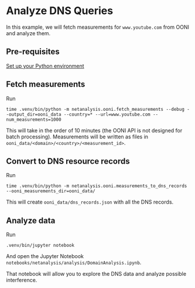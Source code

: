 # Analyze DNS Queries

In this example, we will fetch measurements for `www.youtube.com` from OONI and analyze them.

## Pre-requisites

[Set up your Python environment](../../python_env.md)

## Fetch measurements

Run

```
time .venv/bin/python -m netanalysis.ooni.fetch_measurements --debug --output_dir=ooni_data --country=* --url=www.youtube.com --num_measurements=1000
```

This will take in the order of 10 minutes (the OONI API is not designed for batch processing). Measurements will be written as files in  `ooni_data/<domain>/<country>/<measurement_id>`.

## Convert to DNS resource records

Run
```
time .venv/bin/python -m netanalysis.ooni.measurements_to_dns_records --ooni_measurements_dir=ooni_data/
```

This will create `ooni_data/dns_records.json` with all the DNS records.

## Analyze data

Run

```
.venv/bin/jupyter notebook
```

And open the Jupyter Notebook `notebooks/netanalysis/analysis/DomainAnalysis.ipynb`.

That notebook will allow you to explore the DNS data and analyze possible interference.
